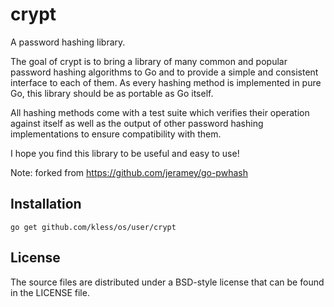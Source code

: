 crypt
=====
A password hashing library.

The goal of crypt is to bring a library of many common and popular password
hashing algorithms to Go and to provide a simple and consistent interface to
each of them. As every hashing method is implemented in pure Go, this library
should be as portable as Go itself.

All hashing methods come with a test suite which verifies their operation
against itself as well as the output of other password hashing implementations
to ensure compatibility with them.

I hope you find this library to be useful and easy to use!

Note: forked from <https://github.com/jeramey/go-pwhash>

## Installation

	go get github.com/kless/os/user/crypt

## License

The source files are distributed under a BSD-style license that can be found
in the LICENSE file.
